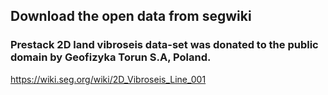 ## Download the open data from segwiki 

### Prestack 2D land vibroseis data-set was donated to the public domain by Geofizyka Torun S.A, Poland.

<https://wiki.seg.org/wiki/2D_Vibroseis_Line_001>

